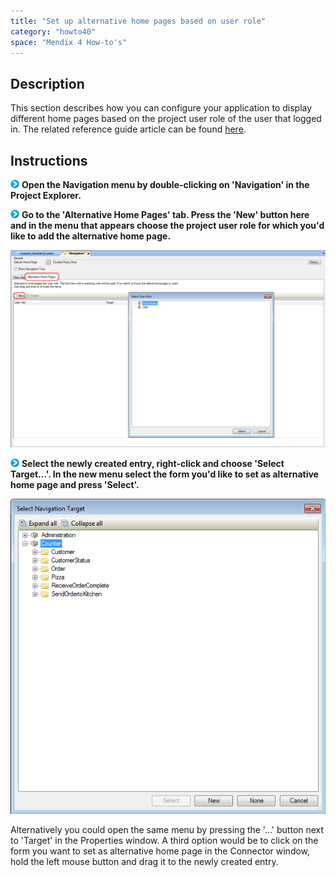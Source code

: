 ```yaml
---
title: "Set up alternative home pages based on user role"
category: "howto40"
space: "Mendix 4 How-to's"
---
```

## Description

This section describes how you can configure your application to display different home pages based on the project user role of the user that logged in. The related reference guide article can be found [here](https://world.mendix.com/pages/releaseview.action?pageId=9208477).

## Instructions

![](attachments/819203/917932.png) **Open the Navigation menu by double-clicking on 'Navigation' in the Project Explorer.**

![](attachments/819203/917932.png) **Go to the 'Alternative Home Pages' tab. Press the 'New' button here and in the menu that appears choose the project user role for which you'd like to add the alternative home page.**

![](attachments/2621514/2752533.png)

![](attachments/819203/917932.png) **Select the newly created entry, right-click and choose 'Select Target...'. In the new menu select the form you'd like to set as alternative home page and press 'Select'.**

![](attachments/2621514/2752532.png)

Alternatively you could open the same menu by pressing the '...' button next to 'Target' in the Properties window. A third option would be to click on the form you want to set as alternative home page in the Connector window, hold the left mouse button and drag it to the newly created entry.

